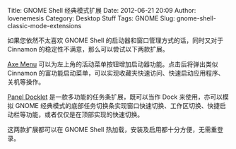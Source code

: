 Title: GNOME Shell 经典模式扩展
Date: 2012-06-21 20:09
Author: lovenemesis
Category: Desktop Stuff
Tags: GNOME
Slug: gnome-shell-classic-mode-extensions

如果您依然不太喜欢 GNOME Shell 的启动器和窗口管理方式的话，同时又对于
Cinnamon 的稳定性不满意，那么可以尝试以下两款扩展。

[Axe Menu](https://extensions.gnome.org/extension/327/axe-menu/)
可以为左上角的活动菜单按钮增加启动器功能。点击后将弹出类似 Cinnamon
的富功能启动菜单，可以实现收藏夹快速访问、快速启动应用程序、关机等操作。

[Panel
Docklet](https://extensions.gnome.org/extension/105/panel-docklet/)
是一款多功能的任务条扩展，既可以当作 Dock 来使用，亦可以模拟 GNOME
经典模式的底部任务切换条实现窗口快速切换、工作区切换、快捷启动栏等功能，或者仅仅是在顶部实现的快速切换。

这两款扩展都可以在 GNOME Shell
热加载，安装及启用都十分方便，无需重登录。
